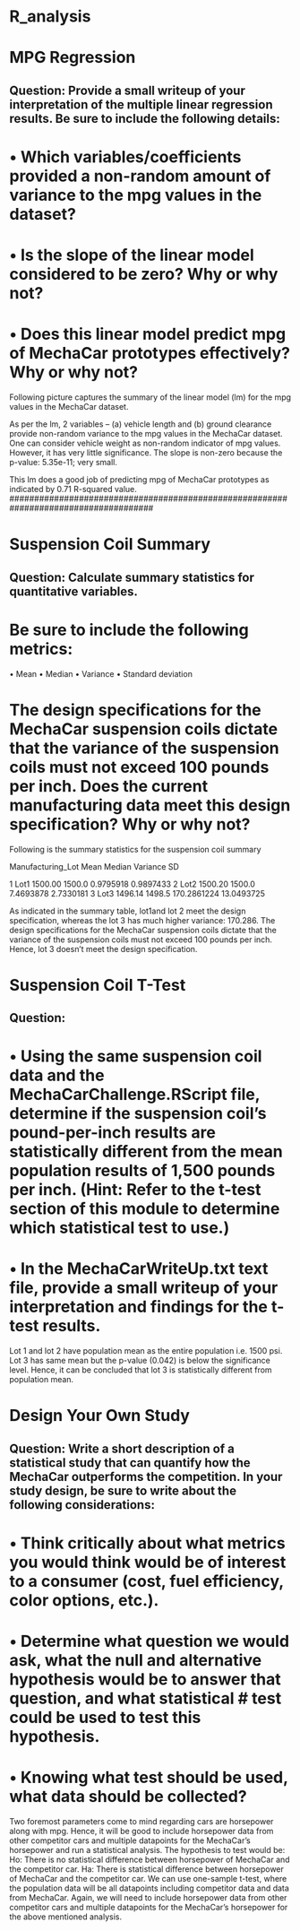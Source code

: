 # R_analysis
# MPG Regression
## Question: Provide a small writeup of your interpretation of the multiple linear regression results. Be sure to include the following details:
# •	Which variables/coefficients provided a non-random amount of variance to the mpg values in the dataset?
# •	Is the slope of the linear model considered to be zero? Why or why not?
# •	Does this linear model predict mpg of MechaCar prototypes effectively? Why or why not?

Following picture captures the summary of the linear model (lm) for the mpg values in the MechaCar dataset.
 
As per the lm, 2 variables – (a) vehicle length and (b) ground clearance provide non-random variance to the mpg values in the MechaCar dataset. One can consider vehicle weight as non-random indicator of mpg values. However, it has very little significance. 
The slope is non-zero because the p-value: 5.35e-11; very small.

This lm does a good job of predicting mpg of MechaCar prototypes as indicated by 0.71 R-squared value. 
#####################################################################################
# Suspension Coil Summary
## Question: Calculate summary statistics for quantitative variables.
# Be sure to include the following metrics:
•	Mean
•	Median
•	Variance
•	Standard deviation
# The design specifications for the MechaCar suspension coils dictate that the variance of the suspension coils must not exceed 100 pounds per inch. Does the current manufacturing data meet this design specification? Why or why not?

Following is the summary statistics for the suspension coil summary

Manufacturing_Lot	Mean	Median	Variance	SD
					
1	Lot1	1500.00	1500.0	0.9795918	0.9897433
2	Lot2	1500.20	1500.0	7.4693878	2.7330181
3	Lot3	1496.14	1498.5	170.2861224	13.0493725

As indicated in the summary table, lot1and lot 2 meet the design specification, whereas the lot 3 has much higher variance: 170.286. The design specifications for the MechaCar suspension coils dictate that the variance of the suspension coils must not exceed 100 pounds per inch. Hence, lot 3 doesn’t meet the design specification. 

# Suspension Coil T-Test
## Question: 
# •	Using the same suspension coil data and the MechaCarChallenge.RScript file, determine if the suspension coil’s pound-per-inch results are statistically different from the mean population results of 1,500 pounds per inch. (Hint: Refer to the t-test section of this module to determine which statistical test to use.)
# •	In the MechaCarWriteUp.txt text file, provide a small writeup of your interpretation and findings for the t-test results.

Lot 1 and lot 2 have population mean as the entire population i.e. 1500 psi. Lot 3 has same mean but the p-value (0.042) is below the significance level. Hence, it can be concluded that lot 3 is statistically different from population mean. 

# Design Your Own Study
## Question: Write a short description of a statistical study that can quantify how the MechaCar outperforms the competition. In your study design, be sure to write about the following considerations:
# •	Think critically about what metrics you would think would be of interest to a consumer (cost, fuel efficiency, color options, etc.).
# •	Determine what question we would ask, what the null and alternative hypothesis would be to answer that question, and what statistical # test could be used to test this hypothesis.
# •	Knowing what test should be used, what data should be collected?

Two foremost parameters come to mind regarding cars are horsepower along with mpg. Hence, it will be good to include horsepower data from other competitor cars and multiple datapoints for the MechaCar’s horsepower and run a statistical analysis. The hypothesis to test would be:
Ho: There is no statistical difference between horsepower of MechaCar and the competitor car. 
Ha: There is statistical difference between horsepower of MechaCar and the competitor car. 
We can use one-sample t-test, where the population data will be all datapoints including competitor data and data from MechaCar. 
Again, we will need to include horsepower data from other competitor cars and multiple datapoints for the MechaCar’s horsepower for the above mentioned analysis. 

